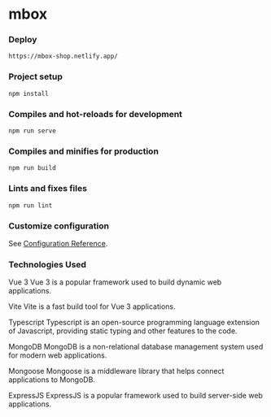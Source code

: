 # mbox

### Deploy
```
https://mbox-shop.netlify.app/
```

### Project setup
```
npm install
```

### Compiles and hot-reloads for development
```
npm run serve
```

### Compiles and minifies for production
```
npm run build
```

### Lints and fixes files
```
npm run lint
```

### Customize configuration
See [Configuration Reference](https://cli.vuejs.org/config/).

### Technologies Used
Vue 3
Vue 3 is a popular framework used to build dynamic web applications.

Vite
Vite is a fast build tool for Vue 3 applications.

Typescript
Typescript is an open-source programming language extension of Javascript, providing static typing and other features to the code.

MongoDB
MongoDB is a non-relational database management system used for modern web applications.

Mongoose
Mongoose is a middleware library that helps connect applications to MongoDB.

ExpressJS
ExpressJS is a popular framework used to build server-side web applications.
